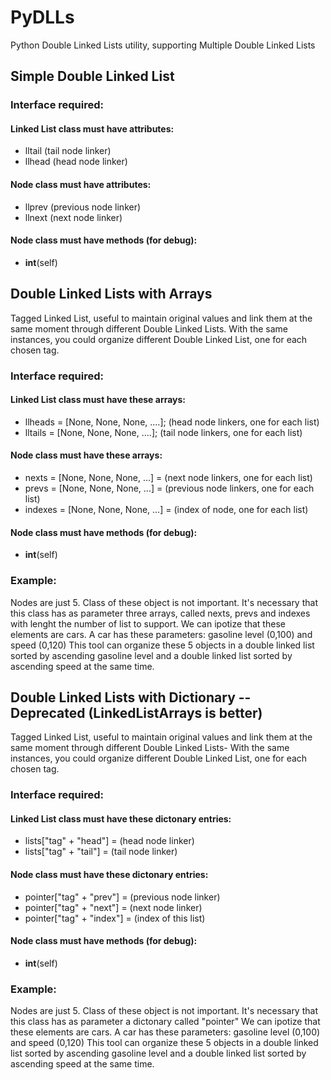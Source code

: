 # PyDLLs
Python Double Linked Lists utility, supporting Multiple Double Linked Lists 

## Simple Double Linked List
### Interface required:

#### Linked List class must have attributes:
* lltail (tail node linker)
* llhead (head node linker)

#### Node class must have attributes:
* llprev (previous node linker)
* llnext (next node linker)

#### Node class must have methods (for debug):
* __int__(self)



## Double Linked Lists with Arrays

Tagged Linked List, useful to maintain original values and link them at the same moment through different Double Linked Lists.
With the same instances, you could organize different Double Linked List, one for each chosen tag.
### Interface required:

#### Linked List class must have these arrays:
* llheads = [None, None, None, ....]; (head node linkers, one for each list)
* lltails = [None, None, None, ....]; (tail node linkers, one for each list)

#### Node class must have these arrays:
* nexts = [None, None, None, ...] =  (next node linkers, one for each list)
* prevs = [None, None, None, ...] =  (previous node linkers, one for each list)
* indexes = [None, None, None, ...] =  (index of node, one for each list)

#### Node class must have methods (for debug):
* __int__(self)



### Example:
Nodes are just 5. Class of these object is not important. It's necessary that this class has as parameter three arrays,
called nexts, prevs and indexes with lenght the number of list to support.
We can ipotize that these elements are cars. A car has these parameters: gasoline level (0,100) and speed (0,120)
This tool can organize these 5 objects in a double linked list sorted by ascending gasoline level and a double linked list sorted by ascending speed at the same time.





## Double Linked Lists with Dictionary -- Deprecated (LinkedListArrays is better)

Tagged Linked List, useful to maintain original values and link them at the same moment through different Double Linked Lists-
With the same instances, you could organize different Double Linked List, one for each chosen tag.
### Interface required:

#### Linked List class must have these dictonary entries:
* lists["tag" + "head"] = (head node linker)
* lists["tag" + "tail"] = (tail node linker)

#### Node class must have these dictonary entries:
* pointer["tag" + "prev"] =  (previous node linker)
* pointer["tag" + "next"] =  (next node linker)
* pointer["tag" + "index"] =  (index of this list)

#### Node class must have methods (for debug):
* __int__(self)


### Example:
Nodes are just 5. Class of these object is not important. It's necessary that this class has as parameter a dictonary called "pointer"
We can ipotize that these elements are cars. A car has these parameters: gasoline level (0,100) and speed (0,120)
This tool can organize these 5 objects in a double linked list sorted by ascending gasoline level and a double linked list sorted by ascending speed at the same time.


